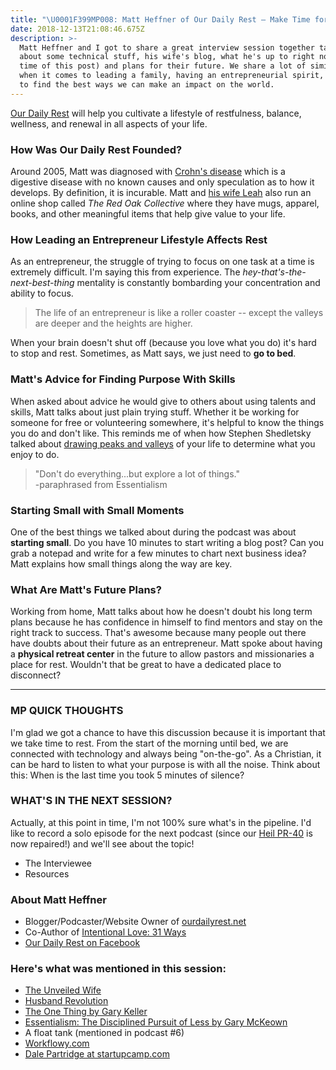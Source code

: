 ```yaml
---
title: "\U0001F399️MP008: Matt Heffner of Our Daily Rest – Make Time for Rest"
date: 2018-12-13T21:08:46.675Z
description: >-
  Matt Heffner and I got to share a great interview session together talking
  about some technical stuff, his wife's blog, what he's up to right now (at the
  time of this post) and plans for their future. We share a lot of similarities
  when it comes to leading a family, having an entrepreneurial spirit, and how
  to find the best ways we can make an impact on the world.​
---
```

[Our Daily Rest](http://ourdailyrest.net) will help you cultivate a lifestyle of restfulness, balance, wellness, and renewal in all aspects of your life.

### How Was Our Daily Rest Founded?

Around 2005, Matt was diagnosed with [Crohn's disease](https://www.crohnsandcolitis.com/crohns) which is a digestive disease with no known causes and only speculation as to how it develops. By definition, it is incurable. Matt and [his wife Leah](http://www.leahheffner.com/) also run an online shop called _The Red Oak Collective_ where they have mugs, apparel, books, and other meaningful items that help give value to your life.

### How Leading an Entrepreneur Lifestyle Affects Rest

As an entrepreneur, the struggle of trying to focus on one task at a time is extremely difficult. I'm saying this from experience. The _hey-that's-the-next-best-thing_ mentality is constantly bombarding your concentration and ability to focus.

> The life of an entrepreneur is like a roller coaster -- except the valleys are deeper and the heights are higher.

When your brain doesn't shut off (because you love what you do) it's hard to stop and rest. Sometimes, as Matt says, we just need to **go to bed**.

### Matt's Advice for Finding Purpose With Skills

When asked about advice he would give to others about using talents and skills, Matt talks about just plain trying stuff. Whether it be working for someone for free or volunteering somewhere, it's helpful to know the things you do and don't like. This reminds me of when how Stephen Shedletsky talked about [drawing peaks and valleys](https://masteringpurpose.com/podcasts/stephen-shedletsky-start-with-why) of your life to determine what you enjoy to do.​

> "Don't do everything...but explore a lot of things." \
> -paraphrased from Essentialism

### Starting Small with Small Moments​

One of the best things we talked about during the podcast was about **starting small**. Do you have 10 minutes to start writing a blog post? Can you grab a notepad and write for a few minutes to chart next business idea? Matt explains how small things along the way are key.

### What Are Matt's Future Plans?

Working from home, Matt talks about how he doesn't doubt his long term plans because he has confidence in himself to find mentors and stay on the right track to success. That's awesome because many people out there have doubts about their future as an entrepreneur. Matt spoke about having a **physical retreat center** in the future to allow pastors and missionaries a place for rest. Wouldn't that be great to have a dedicated place to disconnect?

- - -

### MP QUICK THOUGHTS

I'm glad we got a chance to have this discussion because it is important that we take time to rest. From the start of the morning until bed, we are connected with technology and always being "on-the-go". As a Christian, it can be hard to listen to what your purpose is with all the noise. Think about this: When is the last time you took 5 minutes of silence?

### WHAT'S IN THE NEXT SESSION?

Actually, at this point in time, I'm not 100% sure what's in the pipeline. I'd like to record a solo episode for the next podcast (since our [Heil PR-40](http://amzn.to/2p5CWnb) is now repaired!) and we'll see about the topic!

* The Interviewee
* Resources

### About Matt Heffner

* Blogger/Podcaster/Website Owner of [ourdailyrest.net](http://ourdailyrest.net)
* Co-Author of [Intentional Love: 31 Ways](https://www.amazon.com/gp/product/B075NNLF3B/ref=dbs_a_def_rwt_bibl_vppi_i0)
* [Our Daily Rest on Facebook](https://www.facebook.com/thedailyrest/)

### Here's what was mentioned in this session:

* [The Unveiled Wife](https://unveiledwife.com/)
* [Husband Revolution](https://husbandrevolution.com/)
* [The One Thing by Gary Keller](https://www.amazon.com/ONE-Thing-Surprisingly-Extraordinary-Results-ebook/dp/B00C1BHQXK)
* [Essentialism: The Disciplined Pursuit of Less by Gary McKeown](https://www.amazon.com/Essentialism-Disciplined-Pursuit-Greg-McKeown/dp/0804137382)
* A float tank (mentioned in podcast #6)
* [Workflowy.com](https://workflowy.com)
* [Dale Partridge at startupcamp.com](http://startupcamp.com/)
